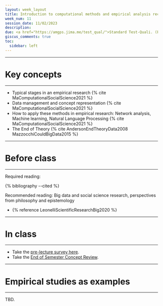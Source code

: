 ```yaml
---
layout: week_layout
title: Introduction to computational methods and empirical analysis recap
week_num: 11
session_date: 11/02/2023
description:
due: <a href="https://amgps.jima.me/test_qual/">Standard Test-Quali. (Plan final)</a>; <a href="https://amgps.jima.me/assignments/#2-participation">Reading annotation</a>
giscus_comments: true
toc:
  sidebar: left
---
```


---
# Key concepts
---

- Typical stages in an empirical research {% cite MaComputationalSocialScience2021 %}
- Data management and concept representation {% cite MaComputationalSocialScience2021 %}
- How to apply these methods in empirical research: Network analysis, Machine learning, Natural Language Processing {% cite MaComputationalSocialScience2021 %}
- The End of Theory {% cite AndersonEndTheoryData2008 MazzocchiCouldBigData2015 %}

---
# Before class
---

Required reading:

{% bibliography --cited %}

Recommended reading: Big data and social science research, perspectives from philosophy and epistemology 

- {% reference LeonelliScientificResearchBig2020 %}

---
# In class
---

- Take the [pre-lecture survey here](https://PollEv.com/surveys/3LcsYKhAcdzkX9gjiZdsf/respond).
- Take the [End of Semester Concept Review](https://forms.gle/RD7CwBaUksLfCSGr5).


<!-- 
[Empirical analysis in replication project](https://docs.google.com/spreadsheets/d/1QN7vNaitR9C0tbPEtI0I1KcnfSGQC46hPHPebn8eZDY/edit?usp=sharing) 
-->

---
# Empirical studies as examples
---

TBD.
